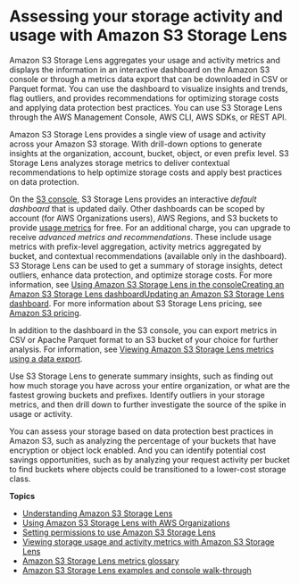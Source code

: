 # Assessing your storage activity and usage with Amazon S3 Storage Lens<a name="storage_lens"></a>

Amazon S3 Storage Lens aggregates your usage and activity metrics and displays the information in an interactive dashboard on the Amazon S3 console or through a metrics data export that can be downloaded in CSV or Parquet format\. You can use the dashboard to visualize insights and trends, flag outliers, and provides recommendations for optimizing storage costs and applying data protection best practices\. You can use S3 Storage Lens through the AWS Management Console, AWS CLI, AWS SDKs, or REST API\.

Amazon S3 Storage Lens provides a single view of usage and activity across your Amazon S3 storage\. With drill\-down options to generate insights at the organization, account, bucket, object, or even prefix level\. S3 Storage Lens analyzes storage metrics to deliver contextual recommendations to help optimize storage costs and apply best practices on data protection\. 

On the [S3 console](https://console.aws.amazon.com/s3), S3 Storage Lens provides an interactive *default dashboard* that is updated daily\. Other dashboards can be scoped by account \(for AWS Organizations users\), AWS Regions, and S3 buckets to provide [usage metrics](https://docs.aws.amazon.com/AmazonS3/latest/userguide/storage_lens_basics_metrics_recommendations.html#storage_lens_basics_metrics_types) for free\. For an additional charge, you can upgrade to receive *advanced metrics and recommendations*\. These include usage metrics with prefix\-level aggregation, activity metrics aggregated by bucket, and contextual recommendations \(available only in the dashboard\)\. S3 Storage Lens can be used to get a summary of storage insights, detect outliers, enhance data protection, and optimize storage costs\. For more information, see [Using Amazon S3 Storage Lens in the consoleCreating an Amazon S3 Storage Lens dashboardUpdating an Amazon S3 Storage Lens dashboard](storage_lens_console.md)\. For more information about S3 Storage Lens pricing, see [Amazon S3 pricing](http://aws.amazon.com/s3/pricing)\.

In addition to the dashboard in the S3 console, you can export metrics in CSV or Apache Parquet format to an S3 bucket of your choice for further analysis\. For information, see [Viewing Amazon S3 Storage Lens metrics using a data export](storage_lens_view_metrics_export.md)\.

Use S3 Storage Lens to generate summary insights, such as finding out how much storage you have across your entire organization, or what are the fastest growing buckets and prefixes\. Identify outliers in your storage metrics, and then drill down to further investigate the source of the spike in usage or activity\. 

You can assess your storage based on data protection best practices in Amazon S3, such as analyzing the percentage of your buckets that have encryption or object lock enabled\. And you can identify potential cost savings opportunities, such as by analyzing your request activity per bucket to find buckets where objects could be transitioned to a lower\-cost storage class\. 

**Topics**
+ [Understanding Amazon S3 Storage Lens](storage_lens_basics_metrics_recommendations.md)
+ [Using Amazon S3 Storage Lens with AWS Organizations](storage_lens_with_organizations.md)
+ [Setting permissions to use Amazon S3 Storage Lens](storage_lens_iam_permissions.md)
+ [Viewing storage usage and activity metrics with Amazon S3 Storage Lens](storage_lens_view_metrics.md)
+ [Amazon S3 Storage Lens metrics glossary](storage_lens_metrics_glossary.md)
+ [Amazon S3 Storage Lens examples and console walk\-through](S3LensExamples.md)